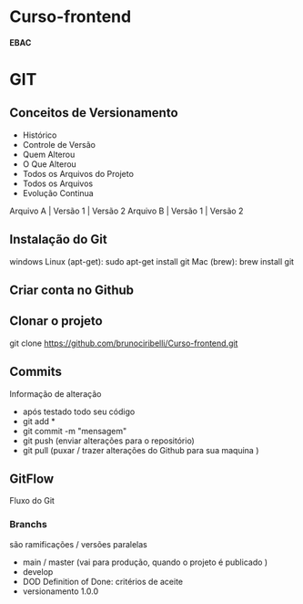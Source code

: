 # Curso-frontend
####  EBAC
# GIT
## Conceitos de Versionamento
- Histórico 
- Controle de Versão 
- Quem  Alterou
- O Que Alterou
- Todos os Arquivos do Projeto 
- Todos os Arquivos
- Evolução  Continua 

Arquivo  A | Versão 1  | Versão 2
Arquivo  B | Versão 1  | Versão 2

## Instalação  do Git

windows
Linux (apt-get): sudo apt-get install git
Mac (brew): brew install git

## Criar  conta no Github

## Clonar o projeto 
git clone https://github.com/brunociribelli/Curso-frontend.git

## Commits
Informação  de alteração 
- após testado todo seu código
- git add *
- git commit -m "mensagem"
- git push (enviar alterações para o repositório)
- git pull (puxar / trazer alterações do Github para sua maquina )



## GitFlow
Fluxo do Git

### Branchs
são ramificações / versões paralelas

- main / master (vai para produção, quando o projeto é publicado )
- develop
- DOD Definition of Done: critérios de aceite
- versionamento 1.0.0

